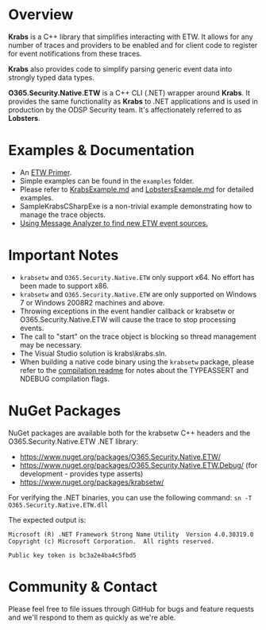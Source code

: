 
Overview
========

**Krabs** is a C++ library that simplifies interacting with ETW. It allows for any number of traces and providers to be enabled and for client code to register for event notifications from these traces.

**Krabs** also provides code to simplify parsing generic event data into strongly typed data types.

**O365.Security.Native.ETW** is a C++ CLI (.NET) wrapper around **Krabs**. It provides the same functionality as **Krabs** to .NET applications and is used in production by the ODSP Security team. It's affectionately referred to as **Lobsters**.

Examples & Documentation
========

* An [ETW Primer](docs/EtwPrimer.md).
* Simple examples can be found in the `examples` folder.
* Please refer to [KrabsExample.md](docs/KrabsExample.md) and [LobstersExample.md](docs/LobstersExample.md) for detailed examples.
* SampleKrabsCSharpExe is a non-trivial example demonstrating how to manage the trace objects.
* [Using Message Analyzer to find new ETW event sources.](docs/UsingMessageAnalyzerToFindETWSources.md)

Important Notes
==============
* `krabsetw` and `O365.Security.Native.ETW` only support x64. No effort has been made to support x86.
* `krabsetw` and `O365.Security.Native.ETW` are only supported on Windows 7 or Windows 2008R2 machines and above.
* Throwing exceptions in the event handler callback or krabsetw or O365.Security.Native.ETW will cause the trace to stop processing events.
* The call to "start" on the trace object is blocking so thread management may be necessary.
* The Visual Studio solution is krabs\krabs.sln.
* When building a native code binary using the `krabsetw` package, please refer to the [compilation readme](krabs/Readme.txt) for notes about the TYPEASSERT and NDEBUG compilation flags.

NuGet Packages
==============
NuGet packages are available both for the krabsetw C++ headers and the O365.Security.Native.ETW .NET library:
* https://www.nuget.org/packages/O365.Security.Native.ETW/
* https://www.nuget.org/packages/O365.Security.Native.ETW.Debug/ (for development - provides type asserts)
* https://www.nuget.org/packages/krabsetw/

For verifying the .NET binaries, you can use the following command:
`sn -T O365.Security.Native.ETW.dll`

The expected output is:
```
Microsoft (R) .NET Framework Strong Name Utility  Version 4.0.30319.0
Copyright (c) Microsoft Corporation.  All rights reserved.

Public key token is bc3a2e4ba4c5fbd5
```

Community & Contact
==============
Please feel free to file issues through GitHub for bugs and feature requests and we'll respond to them as quickly as we're able.
